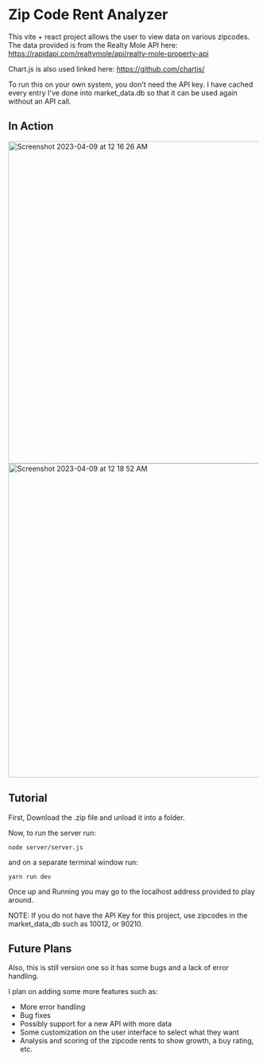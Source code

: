 # Zip Code Rent Analyzer
This vite + react project allows the user to view data on various zipcodes. The data provided is from the Realty Mole API here: https://rapidapi.com/realtymole/api/realty-mole-property-api

Chart.js is also used linked here: https://github.com/chartjs/

To run this on your own system, you don't need the API key. I have cached every entry I've done into market_data.db so that it can be used again without an API call.

## In Action

<img width="648" alt="Screenshot 2023-04-09 at 12 16 26 AM" src="https://user-images.githubusercontent.com/67870706/230754127-3dd845ca-3d84-4322-962d-ea3bf688d753.png">
<img width="632" alt="Screenshot 2023-04-09 at 12 18 52 AM" src="https://user-images.githubusercontent.com/67870706/230754172-5795ab82-c41d-4232-b817-fb62e378be31.png">




## Tutorial
First, Download the .zip file and unload it into a folder.

Now, to run the server run: 

`node server/server.js`


and on a separate terminal window run:

`yarn run dev`

Once up and Running you may go to the localhost address provided to play around. 

NOTE: If you do not have the API Key for this project, use zipcodes in the market_data_db such as 10012, or 90210. 
## Future Plans

Also, this is still version one so it has some bugs and a lack of error handling. 

I plan on adding some more features such as:
* More error handling
* Bug fixes
* Possibly support for a new API with more data
* Some customization on the user interface to select what they want
* Analysis and scoring of the zipcode rents to show growth, a buy rating, etc.
